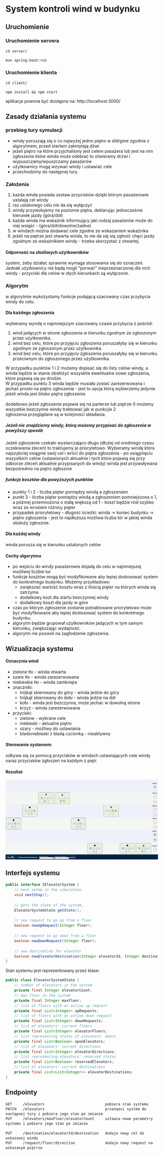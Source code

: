 # System kontroli wind w budynku

## Uruchomienie
### Uruchomienie servera
```
cd server/
```
```
mvn spring-boot:run
```
### Uruchomienie klienta
```
cd client/
```
```
npm install && npm start
```
aplikacja pownna być dostępna na: http://localhost:3000/

## Zasady działania systemu

### przebieg tury symulacji
- windy poruszają się o co najwyżej jedno piętro w dół/góre zgodnie z algorytmem, przed startem zakmytają dżwi
- jeżeli piętro na które przyjchaliśmy jest celem pasażera lub jest na nim zgłoszenie które winda może odebrać to otwieramy drzwi i wypuszczamy/wpuszczamy pasażerów
- użytkownicy mogą wzywać windy i ustawiać cele
- przechodzimy do następnej tury.

### Założenia
1. każda winda posiada zestaw przycisków dzięki którym pasażerowie ustalają cel windy
2. raz ustalonego celu nie da się wyłączyć
3. windy przywołujemy na poziomie piętra, deklarując jednocześnie kierunek jazdy (góra/dół)
4. każda winda ma wskaźnik informujący jaki rodzaj pasażerów może do niej wsiąść - (góra/dół/dowolne/żadne)
5. w windach można dodawać cele zgodne ze wskazaniem wskaźnika
6. jeżeli na piętrze jest otwarta winda, to nie da się się zgłosić chęci jazdy zgodnym ze wskaźnikiem windy - trzeba skorzystać z otwartej.

#### Odporność na złośliwych użytkowników
system, żeby działać sprawnie wymaga stosowania się do oznaczeń. Jednak użytkownicy nie będą mogli "porwać" nieprzeznaczonej dla nich windy - przyciski dla celów w złych kierunkach są wyłączone.

### Algorytm
w algorytmie wykożystamy funkcje podającą szacowany czas przybycia windy do celu.

#### Dla każdego zgłoszenia
wybieramy wyndę o najmniejszym szacowany czasie przybycia z pośród:
1. wind jadących w strone zgłoszenia w kierunku zgodnym ze zgłoszonym przez użytkownika.
2. wind bez celu, które po przyjęciu zgłoszenia poruszałyby się w kierunku zgodnym ze zgłoszonym przez użytkownika.
3. wind bez celu, które po przyjęciu zgłoszenia poruszałyby się w kierunku przeciwnym do zgłoszonego przez użytkownika.

W przypadku punktów 1 i 2 możemy dopisać się do listy celów windy, a winda będzie w stanie obsłóżyć wszysktie ewentualne nowe zgłoszenia,
które pojawią się po drodze. <br> W przypadku punktu 3 winda będzie musiała zostać zarezerwowana i jechać prosto na piętro zgłoszenia - jest to opcja którą wybierzemy jedynie jeżeli winda jest blisko piętra zgłoszenia
<br><br>
dodatkowo jeżeli zgłoszenie pojawia się na parterze lub piętrze 0 możemy wszystkie bezczynne windy traktować jak w punkcjie 2
<br>
zgłoszenia przeglądane są w kolejności składania.
##### Jeżeli nie znajdziemy windy, którą możemy przypisać do zgłoszenia w powyższy sposób
Jeżeli zgloszenie czekało wystarczająco długo (dłużej od sredniego czasu oczekiwania zleceń) to traktujemy je priorytetowo.
Wybieramy windę która najszybciej osiągnie swój cel i wróci do piętra zgłoszenia - po osiągnięciu wszystkich celów (ustawionych aktualnie i tych które pojawią się przy odbiorze zleceń aktualnie przypisanych do windy)
winda jest przywoływana bezpośrednio na piętro zgłosznie

##### funkcje kosztów dla powyższych punktów
* punkty 1 i 2 - liczba pięter pomiędzy windą a zgłoszeniem
* punkt 3 - liczba pięter pomiędzy windą a zgłoszeniem pomniejszona o 1, a później przemnożona o stałą większą od 1 - koszt będzie rósł szybko wraz ze wrostem różnicy pięter.
* przypadek priorytetowy - długość ścieżki: winda -> koniec budynku -> piętro zgłoszenia - jest to najdłuższa możliwa liczba tór w jakiej winda obsłuży zgłosznie.

#### Dla każdej windy
winda porusza się w kierunku ustalonych celów

#### Cechy algorytmu
* po wejściu do windy pasażerowie dojadą do celu w najmniejszej możliwej liczbie tur
* funkcje kosztów mogą być modyfikowane aby lepiej dostosować system do konkretnego budynku. Możemy przykładowo:
  * zwiększać wartość kosztu wraz z ilością pięter na których winda się zatrzyma
  * dodatkowy kozt dla startu bezczynnej windy
  * dodatkowy koszt dla jazdy w góre
* czas po którym zgłoszenie zostanie potraktowane priorytetowo może być modyfikowane aby lepiej dostosować system do konkretnego budynku.
* algorytm będzie grupował użytkowników jadących w tym samym kierunku, zwiększając wydajność.
* algorytm nie pozwoli na zagłodzenie zgłoszenia.

## Wizualizacja systemu

#### Oznacznia wind
* zielone tło - winda otwarta
* szare tło - winda zarezerwowana
* niebieskie tło - winda zamknięta
* znaczniki:
  * trójkąt skierowany do góry - winda jedzie do góry
  * trójkąt skierowany do dołu - winda jedzie na dół
  * koło - winda jest bezczynna, może jechac w dowolną strone
  * krzyż - winda zarezerwowana
* przyciski:
  * zielone - wybrane cele
  * niebieski - aktualne piętro
  * szary - możliwy do ustawiania
  * bladoniebieski z bladą czcionką - nieaktywny 

#### Sterowanie systemem
odbywa się za pomocą przycisków w windach ustawiających cele windy oaraz przycisków zgłoszeń na każdym z piętr.

#### Rezultat
![gif](readmeResources/elevatorSystem.gif)

## Interfejs systemu

``` java
public interface IElevatorSystem {
    // next setep in the simulation
    void nextStep();

    // gets the state of the system,
    ElevatorSystemState getState();

    // new request to go up from a floor
    boolean newUpRequest(Integer floor);

    // new request to go down from a floor
    boolean newDownRequest(Integer floor);

    // new destination for elevator
    boolean newElevatorDestination(Integer elevatorId, Integer destinationFloor);
}
```
Stan systemu jest reprezentowany przez klase:
```java
public class ElevatorSystemState {
    // number of elevators in the system
    private final Integer elevatorCount;
    // max floor in the system
    private final Integer maxFloor;
    // list of floors with an active up request
    private final List<Integer> upRequests;
    // list of floors with an active down request
    private final List<Integer> downRequests;
    // list of elevators' current floors
    private final List<Integer> elevatorFloors;
    // list representing states of elevators' doors
    private final List<Boolean> openElevators;
    // list of elevators' current directions
    private final List<Integer> elevatorDirections;
    // list representing elevators' reserved status
    private final List<Boolean> reservedElevators;
    // list of elevators' current destinations
    private final List<List<Integer>> elevatorDestinations;
}
```

## Endpointy
```
GET     /elevators                            pobiera stan systemu
PATCH   /elevators                            przenaosi system do następnej tury i pobiera jego stan po zmianie
PUT     /elevators/maxFloor/elevatorCount     ustawia nowe parametry systemu i pobiera jego stan po zmianie

PUT     /destination/elevatorId/destination   dodaje nowy cel do wskazanej windy
PUT     /request/floor/direction              dodaje nowy request na wskazanym piętrze
```
